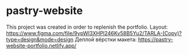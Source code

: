 # pastry-website
This project was created in order to replenish the portfolio.
Layout: https://www.figma.com/file/9ypWI3XHPl246Kv58B5Yu2/TARLA-(Copy)?type=design&mode=design
Деплой вёрстки макета:
https://pastry-website-portfolio.netlify.app/
